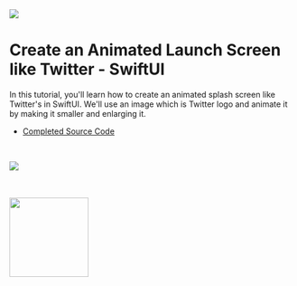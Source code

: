 
<a href="https://www.youtube.com/@weschua?sub_confirmation=1">
<img src="https://drive.google.com/uc?export=view&id=1ss6g-zHckW-KFI0D3sCCp3pyCZ-bJIik">
</a>

# Create an Animated Launch Screen like Twitter - SwiftUI

In this tutorial, you'll learn how to create an animated splash screen like Twitter's in SwiftUI. We'll use an image which is Twitter logo and animate it by making it smaller and enlarging it. 

- [Completed Source Code](https://github.com/WesCSK/Animated-splash-screen-with-SwiftUI-Twitter-splash-screen/tree/completed)

<br/>

[![](https://markdown-videos.deta.dev/youtube/gDcGc3C7JBY)](https://youtu.be/gDcGc3C7JBY)

<br/>
<br/>

<a href="https://www.youtube.com/@weschua?sub_confirmation=1">
<img src="https://drive.google.com/uc?export=view&id=1_GqbV9ZO-prNdAjKDqYy4gd9ETfqCMsM" style="width:140px;">
</a>

